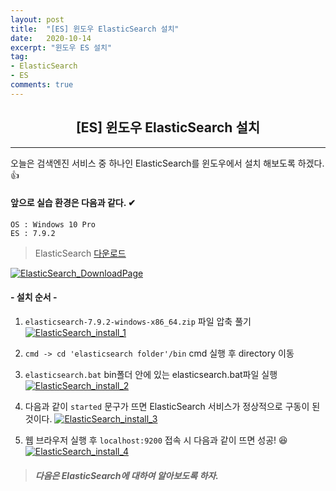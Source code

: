 ```yaml
---
layout: post
title:  "[ES] 윈도우 ElasticSearch 설치"
date:   2020-10-14
excerpt: "윈도우 ES 설치"
tag: 
- ElasticSearch
- ES
comments: true
---
```


## <center>[ES] 윈도우 ElasticSearch 설치</center> 

--- 
오늘은 검색엔진 서비스 중 하나인 ElasticSearch를 윈도우에서 설치 해보도록 하겠다. 👍

#### 앞으로 실습 환경은 다음과 같다. ✔ 
`OS : Windows 10 Pro`      
`ES : 7.9.2`


>ElasticSearch [다운로드](https://www.elastic.co/kr/downloads/elasticsearch)

<a href="{{ site.url }}/images/posts/2020-10-14/download.png"><img src="{{ site.url }}/images/posts/2020-10-14/download.png" alt="ElasticSearch_DownloadPage"></a> 

#### - 설치 순서 -

1. `elasticsearch-7.9.2-windows-x86_64.zip` 파일 압축 풀기
<a href="{{ site.url }}/images/posts/2020-10-14/install_1.png"><img src="{{ site.url }}/images/posts/2020-10-14/install_1.png" alt="ElasticSearch_install_1"></a> 

2. `cmd -> cd 'elasticsearch folder'/bin` cmd 실행 후 directory 이동

3. `elasticsearch.bat` bin폴더 안에 있는 elasticsearch.bat파일 실행 
<a href="{{ site.url }}/images/posts/2020-10-14/install_2.png"><img src="{{ site.url }}/images/posts/2020-10-14/install_2.png" alt="ElasticSearch_install_2"></a> 

4. 다음과 같이 `started` 문구가 뜨면 ElasticSearch 서비스가 정상적으로 구동이 된것이다.
<a href="{{ site.url }}/images/posts/2020-10-14/install_3.png"><img src="{{ site.url }}/images/posts/2020-10-14/install_3.png" alt="ElasticSearch_install_3"></a> 

5. 웹 브라우저 실행 후 `localhost:9200` 접속 시 다음과 같이 뜨면 성공! 😆
<a href="{{ site.url }}/images/posts/2020-10-14/install_4.png"><img src="{{ site.url }}/images/posts/2020-10-14/install_4.png" alt="ElasticSearch_install_4"></a> 

> ##### 다음은 ElasticSearch에 대하여 알아보도록 하자.
